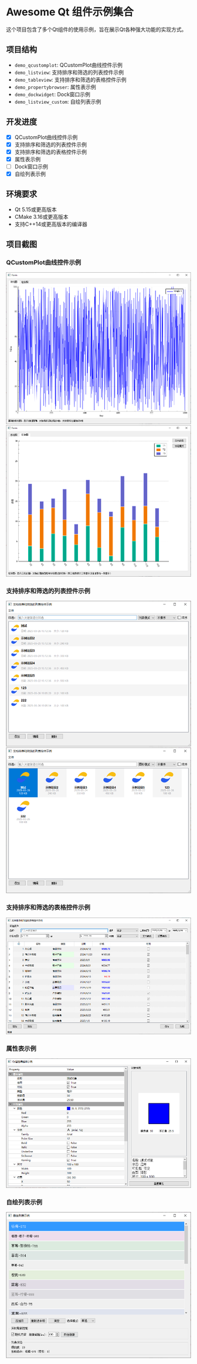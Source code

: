 # Awesome Qt 组件示例集合

这个项目包含了多个Qt组件的使用示例，旨在展示Qt各种强大功能的实现方式。

## 项目结构

- `demo_qcustomplot`: QCustomPlot曲线控件示例
- `demo_listview`: 支持排序和筛选的列表控件示例
- `demo_tableview`: 支持排序和筛选的表格控件示例
- `demo_propertybrowser`: 属性表示例
- `demo_dockwidget`: Dock窗口示例
- `demo_listview_custom`: 自绘列表示例

## 开发进度

- [x] QCustomPlot曲线控件示例
- [x] 支持排序和筛选的列表控件示例
- [x] 支持排序和筛选的表格控件示例
- [x] 属性表示例
- [ ] Dock窗口示例
- [x] 自绘列表示例

## 环境要求

- Qt 5.15或更高版本
- CMake 3.16或更高版本
- 支持C++14或更高版本的编译器

## 项目截图

### QCustomPlot曲线控件示例
![QCustomPlot曲线控件](images/qcustomplot.png)
![QCustomPlot曲线控件2](images/qcustomplot2.png)

### 支持排序和筛选的列表控件示例
![列表控件](images/ListView.png)
![列表控件2](images/ListView2.png)

### 支持排序和筛选的表格控件示例
![表格控件](images/TableView.png)

### 属性表示例
![属性表示例](images/propertybrowser.png)

### 自绘列表示例
![自绘列表](images/customListView.png)
